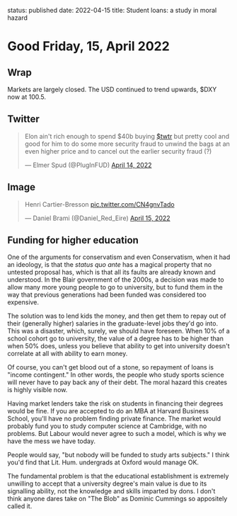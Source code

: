 status: published
date: 2022-04-15
title: Student loans: a study in moral hazard

# Good Friday, 15, April 2022

## Wrap

Markets are largely closed. The USD continued to trend upwards, $DXY now at 100.5.

## Twitter

<blockquote class="twitter-tweet"><p lang="en" dir="ltr">Elon ain&#39;t rich enough to spend $40b buying <a href="https://twitter.com/search?q=%24twtr&amp;src=ctag&amp;ref_src=twsrc%5Etfw">$twtr</a> but pretty cool and good for him to do some more security fraud to unwind the bags at an even higher price and to cancel out the earlier security fraud (?)</p>&mdash; Elmer Spud (@PlugInFUD) <a href="https://twitter.com/PlugInFUD/status/1514578984352296961?ref_src=twsrc%5Etfw">April 14, 2022</a></blockquote> <script async src="https://platform.twitter.com/widgets.js" charset="utf-8"></script> 

## Image

<blockquote class="twitter-tweet"><p lang="en" dir="ltr">Henri Cartier-Bresson <a href="https://t.co/CN4gnvTado">pic.twitter.com/CN4gnvTado</a></p>&mdash; Daniel Brami (@Daniel_Red_Eire) <a href="https://twitter.com/Daniel_Red_Eire/status/1515024750992662532?ref_src=twsrc%5Etfw">April 15, 2022</a></blockquote> <script async src="https://platform.twitter.com/widgets.js" charset="utf-8"></script> 

## Funding for higher education

One of the arguments for conservatism and even Conservatism, when it had an ideology, is that the _status quo ante_ has a magical property that no untested proposal has, which is that all its faults are already known and 
understood.
In the Blair government of the 2000s, a decision was made to allow many more young people to go to university, but to fund them in the way that previous generations had been funded was considered too expensive.

The solution was to lend kids the money, and then get them to repay out of their (generally higher) salaries in the graduate-level jobs they'd go into.
This was a disaster, which, surely, we should have foreseen. When 10% of a school cohort go to university, the value of a degree has to be higher than when 50% does, unless you believe that
ability to get into university doesn't correlate at all with ability to earn money. 

Of course, you can't get blood out of a stone, so repayment of loans is "income contingent." In other words, the people who study sports science will never have to pay back any of their debt.
The moral hazard this creates is highly visible now.

Having market lenders take the risk on students in financing their degrees would be fine. If you are accepted to do an MBA at Harvard Business School, you'll have no problem finding private finance. 
The market would probably fund you to study computer science at Cambridge, with no problems. 
But Labour would never agree to such a model, which is why we have the mess we have today.

People would say, "but nobody will be funded to study arts subjects." I think you'd find that Lit. Hum. undergrads at Oxford would manage OK.

The fundamental problem is that the educational establishment is extremely unwilling to accept that a university degree's main value is due to its signalling ability, not the knowledge and skills imparted by 
dons. I don't think anyone dares take on "The Blob" as Dominic Cummings so appositely called it.
